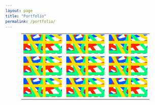 ```yaml
---
layout: page
title: "Portfolio"
permalink: /portfolio/
---
```


<div style="margin-left: auto;
            margin-right: auto;
            width: 80%;">
<table style="height: 258px;" width="759">
<tbody>
<tr>
<td style="width: 182.75px; text-align: center;"><a href="https://cizor-v.github.io/"><img src="test_image.png" alt="test" /></a></td>
<td style="width: 182.75px; text-align: center;"><a href="https://cizor-v.github.io/"><img src="test_image.png" alt="test" /></a></td>
<td style="width: 182.75px; text-align: center;"><a href="https://cizor-v.github.io/"><img src="test_image.png" alt="test" /></a></td>
</tr>
<tr>
<td style="width: 182.75px; text-align: center;"><a href="https://cizor-v.github.io/"><img src="test_image.png" alt="test" /></a></td>
<td style="width: 182.75px; text-align: center;"><a href="https://cizor-v.github.io/"><img src="test_image.png" alt="test" /></a></td>
<td style="width: 182.75px; text-align: center;"><a href="https://cizor-v.github.io/"><img src="test_image.png" alt="test" /></a></td>
</tr>
<tr>
<td style="width: 182.75px; text-align: center;"><a href="https://cizor-v.github.io/"><img src="test_image.png" alt="test" /></a></td>
<td style="width: 182.75px; text-align: center;"><a href="https://cizor-v.github.io/"><img src="test_image.png" alt="test" /></a></td>
<td style="width: 182.75px; text-align: center;"><a href="https://cizor-v.github.io/"><img src="test_image.png" alt="test" /></a></td>
</tr>
</tbody>
</table>
</div>